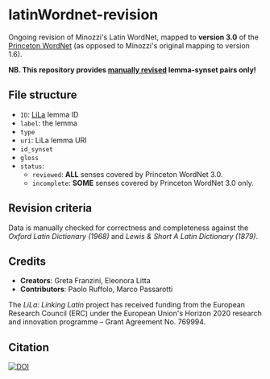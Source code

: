 # latinWordnet-revision
Ongoing revision of Minozzi's Latin WordNet, mapped to **version 3.0** of the [Princeton WordNet](https://wordnet.princeton.edu/download/current-version) (as opposed to Minozzi's original mapping to version 1.6).

**NB. This repository provides <ins>manually revised</ins> lemma-synset pairs only!** 


## File structure

- `ID`: [LiLa](https://lila-erc.eu) lemma ID
- `label`: the lemma
- `type` 
- `uri`: LiLa lemma URI
- `id_synset`
- `gloss`
- `status`: 
  - `reviewed`: **ALL** senses covered by Princeton WordNet 3.0.
  - `incomplete`: **SOME** senses covered by Princeton WordNet 3.0 only.

## Revision criteria
Data is manually checked for correctness and completeness against the _Oxford Latin Dictionary (1968)_ and _Lewis & Short A Latin Dictionary (1879)_. 

## Credits

- **Creators**: Greta Franzini, Eleonora Litta
- **Contributors**: Paolo Ruffolo, Marco Passarotti

The _LiLa: Linking Latin_ project has received funding from the European Research Council (ERC) under the European Union's Horizon 2020 research and innovation programme – Grant Agreement No. 769994.

## Citation
[![DOI](https://zenodo.org/badge/294712194.svg)](https://zenodo.org/badge/latestdoi/294712194)
